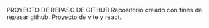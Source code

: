 PROYECTO DE REPASO DE GITHUB
Repositorio creado con fines de repasar github.
Proyecto de vite y react.
